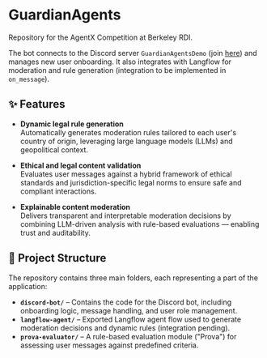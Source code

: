 # GuardianAgents

Repository for the AgentX Competition at Berkeley RDI.

The bot connects to the Discord server `GuardianAgentsDemo` (join [here](https://discord.gg/9fSZJZSd)) and manages new user onboarding. It also integrates with Langflow for moderation and rule generation (integration to be implemented in `on_message`).

## ✨ Features

- **Dynamic legal rule generation**  
  Automatically generates moderation rules tailored to each user's country of origin, leveraging large language models (LLMs) and geopolitical context.

- **Ethical and legal content validation**  
  Evaluates user messages against a hybrid framework of ethical standards and jurisdiction-specific legal norms to ensure safe and compliant interactions.

- **Explainable content moderation**  
  Delivers transparent and interpretable moderation decisions by combining LLM-driven analysis with rule-based evaluations — enabling trust and auditability.


## 📁 Project Structure

The repository contains three main folders, each representing a part of the application:

- **`discord-bot/`** – Contains the code for the Discord bot, including onboarding logic, message handling, and user role management.
- **`langflow-agent/`** – Exported Langflow agent flow used to generate moderation decisions and dynamic rules (integration pending).
- **`prova-evaluator/`** – A rule-based evaluation module ("Prova") for assessing user messages against predefined criteria.
